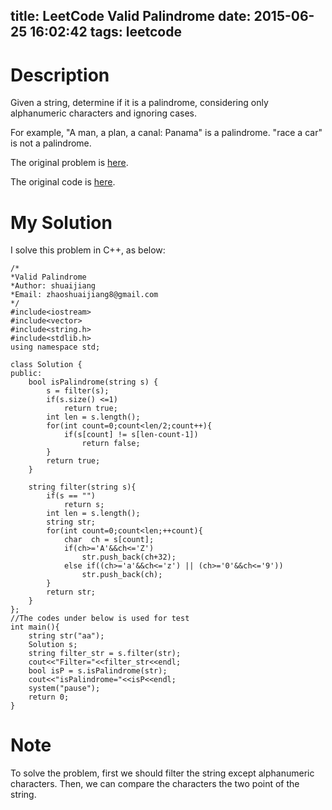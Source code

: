 title: LeetCode Valid Palindrome
date: 2015-06-25 16:02:42
tags: leetcode
---

# Description
Given a string, determine if it is a palindrome, considering only alphanumeric characters and ignoring cases.

For example,
"A man, a plan, a canal: Panama" is a palindrome.
"race a car" is not a palindrome.

The original problem is [here](https://leetcode.com/problems/valid-palindrome/ "Problem").

The original code is [here](https://github.com/shuaijiang/LeetCode/blob/master/ValidPalindrome.cpp "Code").
<!--more-->

# My Solution
I solve this problem in C++, as below:


	/*
	*Valid Palindrome
	*Author: shuaijiang
	*Email: zhaoshuaijiang8@gmail.com
	*/
	#include<iostream>
	#include<vector>
	#include<string.h>
	#include<stdlib.h>
	using namespace std;
	
	class Solution {
	public:
	    bool isPalindrome(string s) {
	    	s = filter(s);
			if(s.size() <=1)
				return true;
	        int len = s.length();
	        for(int count=0;count<len/2;count++){
	        	if(s[count] != s[len-count-1])
	        		return false;
	        }
	        return true;
	    }
	    
	    string filter(string s){
	    	if(s == "")
	    		return s;
			int len = s.length();
			string str;
			for(int count=0;count<len;++count){
				char  ch = s[count];
				if(ch>='A'&&ch<='Z')
					str.push_back(ch+32);
				else if((ch>='a'&&ch<='z') || (ch>='0'&&ch<='9'))
					str.push_back(ch);
			}
			return str;
	    }
	};
	//The codes under below is used for test
	int main(){
		string str("aa");
		Solution s;
		string filter_str = s.filter(str);
		cout<<"Filter="<<filter_str<<endl;
		bool isP = s.isPalindrome(str);
		cout<<"isPalindrome="<<isP<<endl;
		system("pause");
		return 0;
	}



# Note
To solve the problem, first we should filter the string except alphanumeric characters. Then, we can compare the characters the two point of the string.

